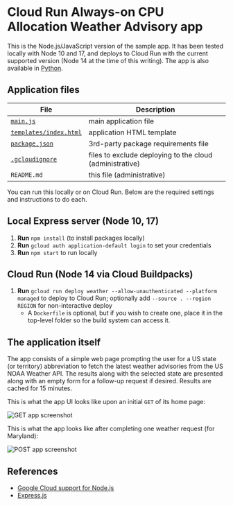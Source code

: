# Cloud Run Always-on CPU Allocation Weather Advisory app

This is the Node.js/JavaScript version of the sample app. It has been tested locally with Node 10 and 17, and deploys to Cloud Run with the current supported version (Node 14 at the time of this writing). The app is also available in [Python](../python).


## Application files

File | Description
--- | ---
[`main.js`](main.js) | main application file
[`templates/index.html`](templates/index.html) | application HTML template
[`package.json`](package.json) | 3rd-party package requirements file
[`.gcloudignore`](.gcloudignore) | files to exclude deploying to the cloud (administrative)
`README.md` | this file (administrative)

You can run this locally or on Cloud Run. Below are the required settings and instructions to do each.


## **Local Express server (Node 10, 17)**

1. **Run** `npm install` (to install packages locally)
1. **Run** `gcloud auth application-default login` to set your credentials
1. **Run** `npm start` to run locally


## **Cloud Run (Node 14 via Cloud Buildpacks)**

1. **Run** `gcloud run deploy weather --allow-unauthenticated --platform managed` to deploy to Cloud Run; optionally add `--source . --region REGION` for non-interactive deploy
    - A `Dockerfile` is optional, but if you wish to create one, place it in the top-level folder so the build system can access it.


## The application itself

The app consists of a simple web page prompting the user for a US state (or territory) abbreviation to fetch the latest weather advisories from the US NOAA Weather API. The results along with the selected state are presented along with an empty form for a follow-up request if desired. Results are cached for 15 minutes.

This is what the app UI looks like upon an initial `GET` of its home page:

![GET app screenshot](https://user-images.githubusercontent.com/1102504/153354509-3afdad1a-d5ca-4463-91fe-ee95d3e0b150.png)


This is what the app looks like after completing one weather request (for Maryland):

![POST app screenshot](https://user-images.githubusercontent.com/1102504/153354523-51a58bb6-66b3-4251-95cd-63217ee86edc.png)


## References

- [Google Cloud support for Node.js](https://cloud.google.com/nodejs)
- [Express.js](https://expressjs.com)


